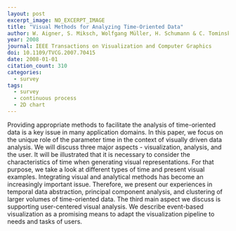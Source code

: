 ```yaml
---
layout: post
excerpt_image: NO_EXCERPT_IMAGE
title: "Visual Methods for Analyzing Time-Oriented Data"
author: W. Aigner, S. Miksch, Wolfgang Müller, H. Schumann & C. Tominski
year: 2008
journal: IEEE Transactions on Visualization and Computer Graphics
doi: 10.1109/TVCG.2007.70415
date: 2008-01-01
citation_count: 310
categories:
  - survey
tags:
  - survey
  - continuous process
  - 2D chart
---
```

Providing appropriate methods to facilitate the analysis of time-oriented data is a key issue in many application domains. In this paper, we focus on the unique role of the parameter time in the context of visually driven data analysis. We will discuss three major aspects - visualization, analysis, and the user. It will be illustrated that it is necessary to consider the characteristics of time when generating visual representations. For that purpose, we take a look at different types of time and present visual examples. Integrating visual and analytical methods has become an increasingly important issue. Therefore, we present our experiences in temporal data abstraction, principal component analysis, and clustering of larger volumes of time-oriented data. The third main aspect we discuss is supporting user-centered visual analysis. We describe event-based visualization as a promising means to adapt the visualization pipeline to needs and tasks of users.
